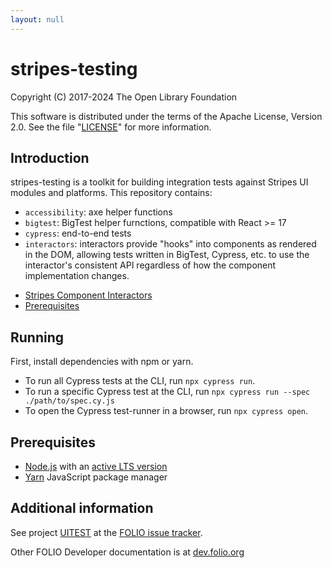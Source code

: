```yaml
---
layout: null
---
```


# stripes-testing

Copyright (C) 2017-2024 The Open Library Foundation

This software is distributed under the terms of the Apache License,
Version 2.0. See the file "[LICENSE](LICENSE)" for more information.

## Introduction

stripes-testing is a toolkit for building integration tests against Stripes
UI modules and platforms. This repository contains:

* `accessibility`: axe helper functions
* `bigtest`: BigTest helper furnctions, compatible with React >= 17
* `cypress`: end-to-end tests
* `interactors`: interactors provide "hooks" into components as rendered in the DOM,
  allowing tests written in BigTest, Cypress, etc. to use the interactor's consistent
  API regardless of how the component implementation changes.

- [Stripes Component Interactors](doc/interactors.md)
- [Prerequisites](#prerequisites)

## Running

First, install dependencies with npm or yarn.
* To run all Cypress tests at the CLI, run `npx cypress run`.
* To run a specific Cypress test at the CLI, run `npx cypress run --spec ./path/to/spec.cy.js`
* To open the Cypress test-runner in a browser, run `npx cypress open`.

## Prerequisites

- [Node.js](https://nodejs.org/) with an [active LTS version](https://github.com/nodejs/Release#release-schedule)
- [Yarn](https://yarnpkg.com/) JavaScript package manager

## Additional information

See project [UITEST](https://issues.folio.org/browse/UITEST)
at the [FOLIO issue tracker](https://dev.folio.org/guidelines/issue-tracker).

Other FOLIO Developer documentation is at [dev.folio.org](https://dev.folio.org/)
